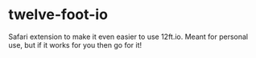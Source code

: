 # twelve-foot-io
Safari extension to make it even easier to use 12ft.io.  Meant for personal use, but if it works for you then go for it!
